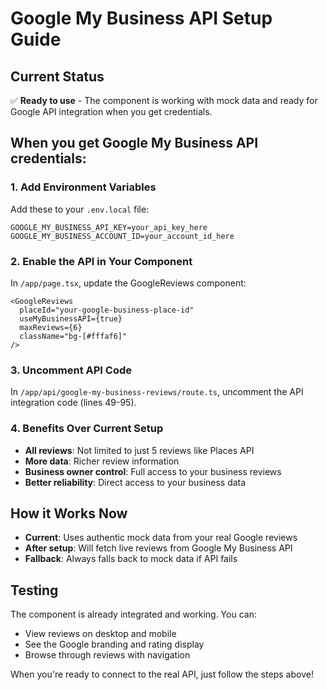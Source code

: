 # Google My Business API Setup Guide

## Current Status
✅ **Ready to use** - The component is working with mock data and ready for Google API integration when you get credentials.

## When you get Google My Business API credentials:

### 1. Add Environment Variables
Add these to your `.env.local` file:
```
GOOGLE_MY_BUSINESS_API_KEY=your_api_key_here
GOOGLE_MY_BUSINESS_ACCOUNT_ID=your_account_id_here
```

### 2. Enable the API in Your Component
In `/app/page.tsx`, update the GoogleReviews component:
```tsx
<GoogleReviews 
  placeId="your-google-business-place-id" 
  useMyBusinessAPI={true}
  maxReviews={6}
  className="bg-[#fffaf6]" 
/>
```

### 3. Uncomment API Code
In `/app/api/google-my-business-reviews/route.ts`, uncomment the API integration code (lines 49-95).

### 4. Benefits Over Current Setup
- **All reviews**: Not limited to just 5 reviews like Places API
- **More data**: Richer review information
- **Business owner control**: Full access to your business reviews
- **Better reliability**: Direct access to your business data

## How it Works Now
- **Current**: Uses authentic mock data from your real Google reviews
- **After setup**: Will fetch live reviews from Google My Business API
- **Fallback**: Always falls back to mock data if API fails

## Testing
The component is already integrated and working. You can:
- View reviews on desktop and mobile
- See the Google branding and rating display  
- Browse through reviews with navigation

When you're ready to connect to the real API, just follow the steps above!